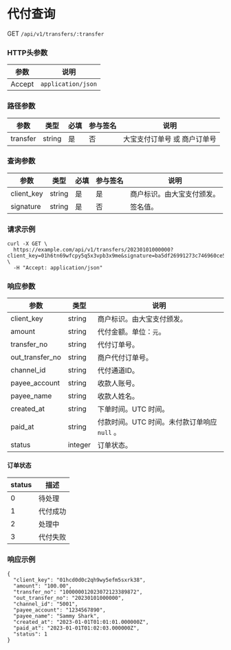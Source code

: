 # 代付查询

GET `/api/v1/transfers/:transfer`

### HTTP头参数 <Badge type="tip" text="Header" vertical="top" />

| 参数     | 说明                 |
|--------|--------------------|
| Accept | `application/json` |

### 路径参数 <Badge type="tip" text="Path" vertical="top" />

| 参数       | 类型     | 必填 | 参与签名 | 说明              |
|----------|--------|----|------|-----------------|
| transfer | string | 是  | 否    | 大宝支付订单号 或 商户订单号 |

### 查询参数 <Badge type="tip" text="Query" vertical="top" />

| 参数         | 类型     | 必填 | 参与签名 | 说明            |
|------------|--------|----|------|---------------|
| client_key | string | 是  | 是    | 商户标识。由大宝支付颁发。 |
| signature  | string | 是  | 否    | 签名值。          |

### 请求示例

```shell
curl -X GET \
  https://example.com/api/v1/transfers/20230101000000?client_key=01h6tn69wfcpy5q5x3vpb3x9me&signature=ba5df26991273c746960ce5238c6479e8ca6116381ac46cea96ffd30fafed082 \
  -H "Accept: application/json"
```

### 响应参数

| 参数              | 类型      | 说明                          |
|-----------------|---------|-----------------------------|
| client_key      | string  | 商户标识。由大宝支付颁发。                |
| amount          | string  | 代付金额。单位：`元`。                |
| transfer_no     | string  | 代付订单号。                      |
| out_transfer_no | string  | 商户代付订单号。                    |
| channel_id      | string  | 代付通道ID。                     |
| payee_account   | string  | 收款人账号。                      |
| payee_name      | string  | 收款人姓名。                      |
| created_at      | string  | 下单时间。UTC 时间。                |
| paid_at         | string  | 付款时间。UTC 时间。未付款订单响应 `null` 。 |
| status          | integer | 订单状态。                       |

#### 订单状态

| status | 描述   |
|--------|------|
| 0      | 待处理  |
| 1      | 代付成功 |
| 2      | 处理中  |
| 3      | 代付失败 |

### 响应示例

```json{11}
{
  "client_key": "01hcd0d0c2qh9wy5efm5sxrk38",
  "amount": "100.00",
  "transfer_no": "100000012023072123389872",
  "out_transfer_no": "20230101000000",
  "channel_id": "5001",
  "payee_account": "1234567890",
  "payee_name": "Sammy Shark",
  "created_at": "2023-01-01T01:01:01.000000Z",
  "paid_at": "2023-01-01T01:02:03.000000Z",
  "status": 1
}
```
